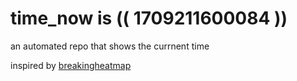 # time_now is (( 1709211600084 ))

an automated repo that shows the currnent time

inspired by [breakingheatmap](https://github.com/breakingheatmap/breakingheatmap)